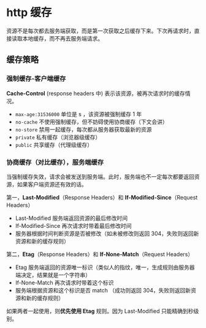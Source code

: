 # http 缓存

资源不是每次都去服务端获取，而是第一次获取之后缓存下来。下次再请求时，直接读取本地缓存，而不再去服务端请求。

## 缓存策略

### 强制缓存-客户端缓存

**Cache-Control** (response headers 中) 表示该资源，被再次请求时的缓存情况。

- `max-age:31536000` 单位是 s ，该资源被强制缓存 1 年
- `no-cache` 不使用强制缓存，但不妨碍使用协商缓存（下文会讲）
- `no-store` 禁用一起缓存，每次都从服务器获取最新的资源
- `private` 私有缓存（浏览器级缓存）
- `public` 共享缓存（代理级缓存）

### 协商缓存（对比缓存），服务端缓存

当强制缓存失效，请求会被发送到服务端。此时，服务端也不一定每次都要返回资源，如果客户端资源还有效的话。

第一，**Last-Modified**（Response Headers）和 **If-Modified-Since**（Request Headers）

- Last-Modified 服务端返回资源的最后修改时间
- If-Modified-Since 再次请求时带着最后修改时间
- 服务器根据时间判断资源是否被修改（如未被修改则返回 304，失败则返回新资源和新的缓存规则）

第二，**Etag**（Response Headers）和 **If-None-Match**（Request Headers）

- Etag 服务端返回的资源唯一标识（类似人的指纹，唯一，生成规则由服务器端决定，结果就是一个字符串）
- If-None-Match 再次请求时带着这个标识
- 服务端根据资源和这个标识是否 match （成功则返回 304，失败则返回新资源和新的缓存规则）

如果两者一起使用，则**优先使用 Etag** 规则。因为 Last-Modified 只能精确到秒级别。